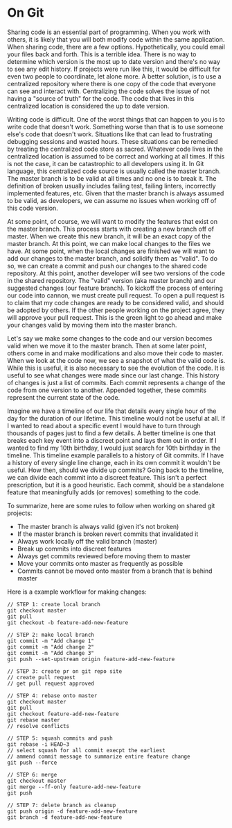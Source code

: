 # On Git

Sharing code is an essential part of programming. When you work with others, it is likely that you will both modify code within the same application.
When sharing code, there are a few options. Hypothetically, you could email your files back and forth. This is a terrible idea. There is no way to determine which version is the most up to date version and there's no way to see any edit history. If projects were run like this, it would be difficult for even two people to coordinate, let alone more. A better solution, is to use a centralized repository where there is one copy of the code that everyone can see and interact with. Centralizing the code solves the issue of not having a "source of truth" for the code. The code that lives in this centralized location is considered the up to date version.

Writing code is difficult. One of the worst things that can happen to you is to write code that doesn't work. Something worse than that is to use someone else's code that doesn't work. Situations like that can lead to frustrating debugging sessions and wasted hours. These situations can be remedied by treating the centralized code store as sacred. Whatever code lives in the centralized location is assumed to be correct and working at all times. If this is not the case, it can be catastrophic to all developers using it. In Git language, this centralized code source is usually called the master branch. The master branch is to be valid at all times and no one is to break it. The definition of broken usually includes failing test, failing linters, incorrectly implemented features, etc. Given that the master branch is always assumed to be valid, as developers, we can assume no issues when working off of this code version.

At some point, of course, we will want to modify the features that exist on the master branch. This process starts with creating a new branch off of master. When we create this new branch, it will be an exact copy of the master branch. At this point, we can make local changes to the files we have. At some point, when the local changes are finished we will want to add our changes to the master branch, and solidify them as "valid". To do so, we can create a commit and push our changes to the shared code repository. At this point, another developer will see two versions of the code in the shared repository. The "valid" version (aka master branch) and our suggested changes (our feature branch). To kickoff the process of entering our code into cannon, we must create pull request. To open a pull request is to claim that my code changes are ready to be considered valid, and should be adopted by others. If the other people working on the project agree, they will approve your pull request. This is the green light to go ahead and make your changes valid by moving them into the master branch.

Let's say we make some changes to the code and our version becomes valid when we move it to the master branch. Then at some later point, others come in and make modifications and also move their code to master. When we look at the code now, we see a snapshot of what the valid code is. While this is useful, it is also necessary to see the evolution of the code. It is useful to see what changes were made since our last change. This history of changes is just a list of commits. Each commit represents a change of the code from one version to another. Appended together, these commits represent the current state of the code.

Imagine we have a timeline of our life that details every single hour of the day for the duration of our lifetime. This timeline would not be useful at all. If I wanted to read about a specific event I would have to turn through thousands of pages just to find a few details. A better timeline is one that breaks each key event into a discreet point and lays them out in order. If I wanted to find my 10th birthday,  I would just search for 10th birthday in the timeline. This timeline example parallels to a history of Git commits. If I have a history of every single line change, each in its own commit it wouldn't be useful. How then, should we divide up commits? Going back to the timeline, we can divide each commit into a discreet feature. This isn't a perfect prescription, but it is a good heuristic. Each commit, should be a standalone feature that meaningfully adds (or removes) something to the code.

To summarize, here are some rules to follow when working on shared git projects:
- The master branch is always valid (given it's not broken)
- If the master branch is broken revert commits that invalidated it
- Always work locally off the valid branch (master)
- Break up commits into discreet features
- Always get commits reviewed before moving them to master
- Move your commits onto master as frequently as possible
- Commits cannot be moved onto master from a branch that is behind master

Here is a example workflow for making changes:
```
// STEP 1: create local branch
git checkout master
git pull
git checkout -b feature-add-new-feature

// STEP 2: make local branch
git commit -m "Add change 1"
git commit -m "Add change 2"
git commit -m "Add change 3"
git push --set-upstream origin feature-add-new-feature

// STEP 3: create pr on git repo site
// create pull request
// get pull request approved

// STEP 4: rebase onto master
git checkout master
git pull
git checkout feature-add-new-feature
git rebase master
// resolve conflicts

// STEP 5: squash commits and push
git rebase -i HEAD~3
// select squash for all commit execpt the earliest
// ammend commit message to summarize entire feature change
git push --force

// STEP 6: merge
git checkout master
git merge --ff-only feature-add-new-feature
git push

// STEP 7: delete branch as cleanup
git push origin -d feature-add-new-feature
git branch -d feature-add-new-feature
```
